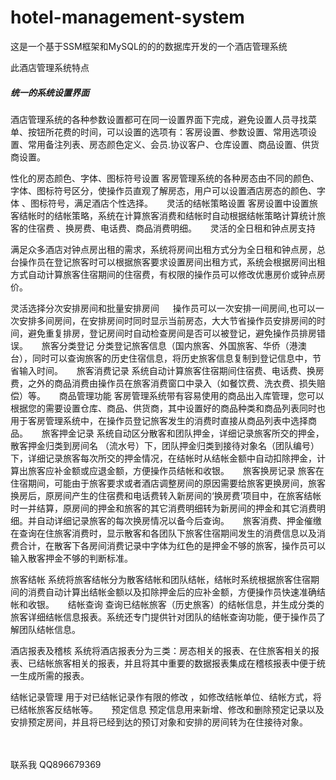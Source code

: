 # hotel-management-system
这是一个基于SSM框架和MySQL的的的数据库开发的一个酒店管理系统

此酒店管理系统特点
　
##### 统一的系统设置界面
         
酒店管理系统的各种参数设置都可在同一设置界面下完成，避免设置人员寻找菜单、按钮所花费的时间，可以设置的选项有：客房设置、参数设置、常用选项设置、常用备注列表、房态颜色定义、会员.协议客户、仓库设置、商品设置、供货商设置。

性化的房态颜色、字体、图标符号设置
客房管理系统的各种房态由不同的颜色、字体、图标符号区分，使操作员直观了解房态，用户可以设置酒店房态的颜色、字体 、图标符号，满足酒店个性选择。
　
灵活的结帐策略设置
客房设置中设置旅客结帐时的结帐策略，系统在计算旅客消费和结帐时自动根据结帐策略计算统计旅客的住宿费 、换房费、电话费、商品消费明细。
　
灵活的全日租和钟点房支持

满足众多酒店对钟点房出租的需求，系统将房间出租方式分为全日租和钟点房，总台操作员在登记旅客时可以根据旅客要求设置房间出租方式，系统会根据房间出租方式自动计算旅客住宿期间的住宿费，有权限的操作员可以修改优惠房价或钟点房价。
    
灵活选择分次安排房间和批量安排房间
　
操作员可以一次安排一间房间,也可以一次安排多间房间，在安排房间时同时显示当前房态，大大节省操作员安排房间的时间，避免重复排房，登记房间时自动检查房间是否可以被登记，避免操作员排房错误。
　
旅客分类登记
分类登记旅客信息（国内旅客、外国旅客、华侨（港澳台），同时可以查询旅客的历史住宿信息，将历史旅客信息复制到登记信息中，节省输入时间。
　
旅客消费记录
系统自动计算旅客住宿期间住宿费、电话费、换房费，之外的商品消费由操作员在旅客消费窗口中录入（如餐饮费、洗衣费、损失赔偿）等。
　
商品管理功能
客房管理系统带有容易使用的商品出入库管理，您可以根据您的需要设置仓库、商品、供货商，其中设置好的商品种类和商品列表同时也用于客房管理系统中，在操作员登记旅客发生的消费时直接从商品列表中选择商品。
　
旅客押金记录
系统自动区分散客和团队押金，详细记录旅客所交的押金，散客押金归类到房间名 （流水号）下，团队押金归类到接待对象名（团队编号）下，详细记录旅客每次所交的押金情况，在结帐时从结帐金额中自动扣除押金，计算出旅客应补金额或应退金额，方便操作员结帐和收银。
　
旅客换房记录
旅客在住宿期间，可能由于旅客要求或者酒店调整房间的原因需要给旅客更换房间，旅客换房后，原房间产生的住宿费和电话费转入新房间的‘换房费’项目中，在旅客结帐时一并结算，原房间的押金和旅客的其它消费明细转为新房间的押金和其它消费明细。并自动详细记录旅客的每次换房情况以备今后查询。
　
旅客消费、押金催缴
在查询在住旅客消费时，显示散客和各团队下旅客住宿期间发生的消费信息以及消费合计，在散客下各房间消费记录中字体为红色的是押金不够的旅客，操作员可以输入散客押金不够的判断标准。
 
旅客结帐
系统将旅客结帐分为散客结帐和团队结帐，结帐时系统根据旅客住宿期间的消费自动计算出结帐金额以及扣除押金后的应补金额，方便操作员快速准确结帐和收银。
　
结帐查询
查询已结帐旅客（历史旅客）的结帐信息，并生成分类的旅客详细结帐信息报表。系统还专门提供针对团队的结帐查询功能，便于操作员了解团队结帐信息。

酒店报表及稽核
系统将酒店报表分为三类：房态相关的报表、在住旅客相关的报表、已结帐旅客相关的报表，并且将其中重要的数据报表集成在稽核报表中便于统一生成所需的报表。
    
结帐记录管理
用于对已结帐记录作有限的修改 ，如修改结帐单位、结帐方式，将已结帐旅客反结帐等。
　
预定信息
预定信息用来新增、修改和删除预定记录以及安排预定房间，并且将已经到达的预订对象和安排的房间转为在住接待对象。
　
 
　
　
 
  

联系我 
QQ896679369
